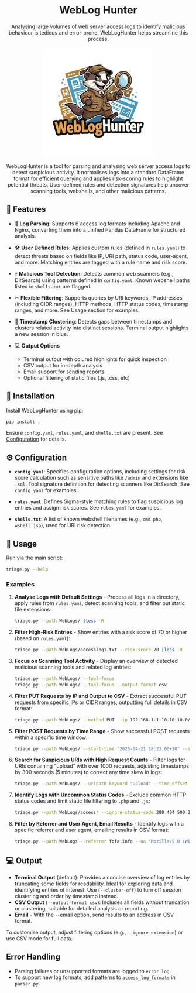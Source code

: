 <h1 align="center">WebLog Hunter</h1>

<p align="center">Analysing large volumes of web server access logs to identify malicious behaviour is tedious and error-prone. WebLogHunter helps streamline this process.</p>

<p align="center">
  <img src="docs/logo.jpg" alt="WebLogHunter Logo" height="300"/>
</p>

<p align="center">WebLogHunter is a tool for parsing and analysing web server access logs to detect suspicious activity. It normalises logs into a standard DataFrame format for efficient querying and applies risk-scoring rules to highlight potential threats. User-defined rules and detection signatures help uncover scanning tools, webshells, and other malicious patterns.</p>


## 🌟 Features

- 🔎 **Log Parsing**: Supports 6 access log formats including Apache and Nginx, converting them into a unified Pandas DataFrame for structured analysis.

- 🛠 **User Defined Rules**: Applies custom rules (defined in `rules.yaml`) to detect threats based on fields like IP, URI path, status code, user-agent, and more. Matching entries are tagged with a rule name and risk score.

- 💀 **Malicious Tool Detection**: Detects common web scanners (e.g., DirSearch) using patterns defined in `config.yaml`. Known webshell paths listed in `shells.txt` are flagged.

- ✂ **Flexible Filtering**: Supports queries by URI keywords, IP addresses (including CIDR ranges), HTTP methods, HTTP status codes, timestamp ranges, and more. See Usage section for examples. 

- 🥞 **Timestamp Clustering**: Detects gaps between timestamps and clusters related activity into distinct sessions. Terminal output highlights a new session in blue. 

- 💻 **Output Options**
  - Terminal output with colured highlights for quick inspection
  - CSV output for in-depth analysis
  - Email support for sending reports
  - Optional filtering of static files (.js, .css, etc)


## 💾 Installation

Install WebLogHunter using pip:

```bash
pip install .
```

Ensure `config.yaml`, `rules.yaml`, and `shells.txt` are present. See [Configuration](#configuration) for details.

## ⚙️ Configuration

- **`config.yaml`**: Specifies configuration options, including settings for risk score calculation such as sensitive paths like `/admin` and extensions like `.sql`. Tool signature definition for detecting scanners like DirSearch. See `config.yaml` for examples.

- **`rules.yaml`**: Defines Sigma-style matching rules to flag suspicious log entries and assign risk scores. See `rules.yaml` for examples. 

- **`shells.txt`**: A list of known webshell filenames (e.g., `cmd.php`, `wshell.jsp`), used for URI risk detection.

## 🚀 Usage

Run via the main script:

```bash
triage.py --help
```

### Examples

1. **Analyse Logs with Default Settings** - Process all logs in a directory, apply rules from `rules.yaml`, detect scanning tools, and filter out static file extensions:
   ```bash
   triage.py --path WebLogs/ |less -R
   ```

2. **Filter High-Risk Entries** -
   Show entries with a risk score of 70 or higher (based on `rules.yaml`):
   ```bash
   triage.py --path WebLogs/accesslog1.txt --risk-score 70 |less -R
   ```

3. **Focus on Scanning Tool Activity** - Display an overview of detected malicious scanning tools and related log entries:
   ```bash
   triage.py --path WebLogs/ --tool-focus
   triage.py --path WebLogs/ --tool-focus --output-format csv
   ```

4. **Filter PUT Requests by IP and Output to CSV** - Extract successful PUT requests from specific IPs or CIDR ranges, outputting full details in CSV format:
   ```bash
   triage.py --path WebLogs/ --method PUT --ip 192.168.1.1 10.10.10.0/24 --status 200 --output-format csv
   ```

5. **Filter POST Requests by Time Range** - Show successful POST requests within a specific time window:
   ```bash
   triage.py --path WebLogs/ --start-time "2025-04-21 18:23:00+10" --end-time "2025-04-21 18:24:00+10" --method POST --status 200
   ```

6. **Search for Suspicious URIs with High Request Counts** - Filter logs for URIs containing “upload” with over 1000 requests, adjusting timestamps by 300 seconds (5 minutes) to correct any time skew in logs:
   ```bash
   triage.py --path WebLogs/ --uripath-keyword "upload" --time-offset 300 --request-count 1000
   ```

7. **Identify Logs with Uncommon Status Codes** - Exclude common HTTP status codes and limit static file filtering to `.php` and `.js`:
   ```bash
   triage.py --path WebLogs/access* --ignore-status-code 200 404 500 302 400 403 401 301 --ignore-extension php js
   ```

8. **Filter by Referrer and User Agent, Email Results** - Identify logs with a specific referrer and user agent, emailing results in CSV format:
   ```bash
   triage.py --path WebLogs --referrer fofa.info --ua "Mozilla/5.0 (Windows NT 10.0; Win64; x64) Gecko/20100101 Firefox/120.0" --email terry.uppercut+gh@gmail.com
   ```

## 💻 Output

- **Terminal Output** (default): Provides a concise overview of log entries by truncating some fields for readability. Ideal for exploring data and identifying entries of interest. Use (`--cluster-off`) to turn off session clustering and order by timestamp instead. 
- **CSV Output** (`--output-format csv`): Includes all fields without truncation or clustering, suitable for detailed analysis or reporting.
- **Email** - With the --email option, send results to an address in CSV format.

To customise output, adjust filtering options (e.g., `--ignore-extension`) or use CSV mode for full data.

## Error Handling

- Parsing failures or unsupported formats are logged to `error.log`.
- To support new log formats, add patterns to `access_log_formats` in `parser.py`.